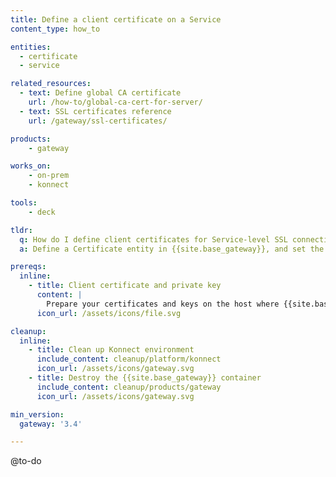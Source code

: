 ```yaml
---
title: Define a client certificate on a Service
content_type: how_to

entities: 
  - certificate
  - service

related_resources:
  - text: Define global CA certificate
    url: /how-to/global-ca-cert-for-server/
  - text: SSL certificates reference
    url: /gateway/ssl-certificates/

products:
    - gateway

works_on:
    - on-prem
    - konnect

tools:
    - deck

tldr:
  q: How do I define client certificates for Service-level SSL connections?
  a: Define a Certificate entity in {{site.base_gateway}}, and set the ID of that entity via the `certificate` parameter of a Gateway Service.

prereqs:
  inline:
    - title: Client certificate and private key
      content: |
        Prepare your certificates and keys on the host where {{site.base_gateway}} is running. 
      icon_url: /assets/icons/file.svg

cleanup:
  inline:
    - title: Clean up Konnect environment
      include_content: cleanup/platform/konnect
      icon_url: /assets/icons/gateway.svg
    - title: Destroy the {{site.base_gateway}} container
      include_content: cleanup/products/gateway
      icon_url: /assets/icons/gateway.svg

min_version:
  gateway: '3.4'

---
```

@to-do


<!--
From this page: https://support.konghq.com/support/s/article/How-to-define-SSL-Certificates-and-where-you-can-use-them
How to define a Client Certificate to send to an upstream > Define a Client Certificate per service
-->